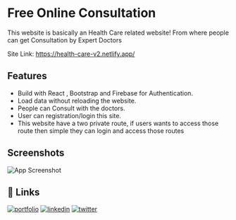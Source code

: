 # Free Online Consultation

This website is basically an Health Care related website! From where people can get Consultation by Expert Doctors

Site Link: https://health-care-v2.netlify.app/

## Features

- Build with React , Bootstrap and Firebase for Authentication.
- Load data without reloading the website.
- People can Consult with the doctors.
- User can registration/login this site.
- This website have a two private route, if users wants to access those route then simple they can login and access those routes

## Screenshots

![App Screenshot](https://raw.githubusercontent.com/ibntofajjal/fake-images/main/view.png)

## 🔗 Links

[![portfolio](https://img.shields.io/badge/my_portfolio-000?style=for-the-badge&logo=ko-fi&logoColor=white)](https://github.com/ibntofajjal)
[![linkedin](https://img.shields.io/badge/linkedin-0A66C2?style=for-the-badge&logo=linkedin&logoColor=white)](https://www.linkedin.com/in/ibntofajjal/)
[![twitter](https://img.shields.io/badge/twitter-1DA1F2?style=for-the-badge&logo=twitter&logoColor=white)](https://twitter.com/ibntofajjal)
